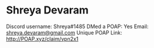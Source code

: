 # Shreya Devaram

Discord username: Shreya#1485
DMed a POAP: Yes
Email: shreya.devaram@gmail.com
Unique POAP Link: http://POAP.xyz/claim/vpn2x1